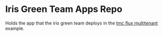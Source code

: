 # Iris Green Team Apps Repo

Holds the app that the iris green team deploys in the [tmc flux multitenant](https://github.com/warroyo/flux-tmc-multitenant) example.
